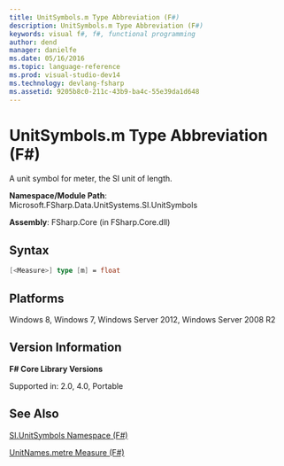 ```yaml
---
title: UnitSymbols.m Type Abbreviation (F#)
description: UnitSymbols.m Type Abbreviation (F#)
keywords: visual f#, f#, functional programming
author: dend
manager: danielfe
ms.date: 05/16/2016
ms.topic: language-reference
ms.prod: visual-studio-dev14
ms.technology: devlang-fsharp
ms.assetid: 9205b8c0-211c-43b9-ba4c-55e39da1d648 
---
```


# UnitSymbols.m Type Abbreviation (F#)

A unit symbol for meter, the SI unit of length.

**Namespace/Module Path**: Microsoft.FSharp.Data.UnitSystems.SI.UnitSymbols

**Assembly**: FSharp.Core (in FSharp.Core.dll)


## Syntax

```fsharp
[<Measure>] type [m] = float
```

## Platforms
Windows 8, Windows 7, Windows Server 2012, Windows Server 2008 R2


## Version Information
**F# Core Library Versions**

Supported in: 2.0, 4.0, Portable




## See Also
[SI.UnitSymbols Namespace &#40;F&#35;&#41;](SI.UnitSymbols-Namespace-%5BFSharp%5D.md)

[UnitNames.metre Measure &#40;F&#35;&#41;](UnitNames.metre-Measure-%5BFSharp%5D.md)

